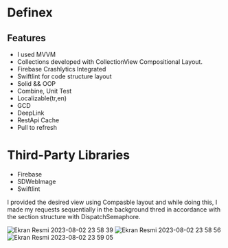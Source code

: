 # Definex
## Features
- I used MVVM
- Collections developed with CollectionView Compositional Layout.
- Firebase Crashlytics Integrated
- Swiftlint for code structure layout
- Solid && OOP
- Combine, Unit Test
- Localizable(tr,en)
- GCD
- DeepLink
- RestApi Cache
- Pull to refresh
# Third-Party Libraries
- Firebase
- SDWebImage
- Swiftlint
  
I provided the desired view using Compasble layout and while doing this, I made my requests sequentially in the background thred in accordance with the section structure with DispatchSemaphore.


![Ekran Resmi 2023-08-02 23 58 39](https://github.com/muratcancicekk/definex/assets/62101026/6b653d82-6b9f-465c-a154-4d5f8245effe)
![Ekran Resmi 2023-08-02 23 58 56](https://github.com/muratcancicekk/definex/assets/62101026/d84aaace-e746-4ef2-81c4-cc65c17fe5ba)
![Ekran Resmi 2023-08-02 23 59 05](https://github.com/muratcancicekk/definex/assets/62101026/cb37e809-bf09-4baa-9283-5d819010cb14)
